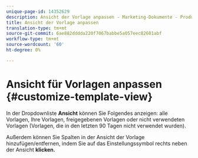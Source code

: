 ```yaml
---
unique-page-id: 14352629
description: Ansicht der Vorlage anpassen - Marketing-Dokumente - Produktdokumentation
title: Ansicht der Vorlage anpassen
translation-type: tm+mt
source-git-commit: 6ae882dddda220f7067babbe5a057eec82601abf
workflow-type: tm+mt
source-wordcount: '60'
ht-degree: 0%

---
```



# Ansicht für Vorlagen anpassen {#customize-template-view}

In der Dropdownliste **Ansicht** können Sie Folgendes anzeigen: alle Vorlagen, Ihre Vorlagen, freigegebenen Vorlagen oder nicht verwendeten Vorlagen (Vorlagen, die in den letzten 90 Tagen nicht verwendet wurden).

Außerdem können Sie Spalten in der Ansicht der Vorlage hinzufügen/entfernen, indem Sie auf das Einstellungssymbol rechts neben der Ansicht **klicken.**
